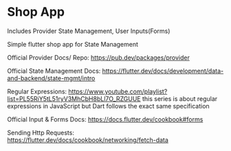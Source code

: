 # Shop App 

Includes Provider State Management, User Inputs(Forms)

Simple flutter shop app for State Management

Official Provider Docs/ Repo: https://pub.dev/packages/provider

Official State Management Docs: https://flutter.dev/docs/development/data-and-backend/state-mgmt/intro

Regular Expressions: https://www.youtube.com/playlist?list=PL55RiY5tL51ryV3MhCbH8bLl7O_RZGUUE
this series is about regular expressions in JavaScript but Dart follows the exact same specification

Official Input & Forms Docs: https://docs.flutter.dev/cookbook#forms

Sending Http Requests: https://flutter.dev/docs/cookbook/networking/fetch-data